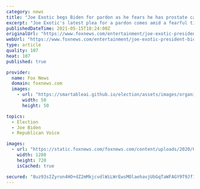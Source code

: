 ```yaml
---
category: news
title: "Joe Exotic begs Biden for pardon as he fears he has prostate cancer: 'Make this right'"
excerpt: "Joe Exotic's latest plea for a pardon comes amid a fearful time for the \"Tiger King\" star. Exotic, also known as Joseph Maldonado-Passage, revealed on Facebook on Friday that his prostate-specific antigen (PSA) count \"came back very high for prostate cancer."
publishedDateTime: 2021-05-15T18:24:00Z
originalUrl: "https://www.foxnews.com/entertainment/joe-exotic-president-biden-pardon-prostate-cancer"
webUrl: "https://www.foxnews.com/entertainment/joe-exotic-president-biden-pardon-prostate-cancer"
type: article
quality: 107
heat: 107
published: true

provider:
  name: Fox News
  domain: foxnews.com
  images:
    - url: "https://smartableai.github.io/election/assets/images/organizations/foxnews.com-50x50.jpg"
      width: 50
      height: 50

topics:
  - Election
  - Joe Biden
  - Republican Voice

images:
  - url: "https://static.foxnews.com/foxnews.com/content/uploads/2020/03/JoeExotic1.jpg"
    width: 1280
    height: 720
    isCached: true

secured: "8uz93sIZyron4HO+dZ2mMkjcvdlWiLWrEwsMOlaehavjUbGqTaWFAGY9T9Jf1mrVfgtG3HFFBz70PETZiYAIiGenbIV/6ycMYRNkMxFLTkM+VBPavpin2uyhioN4c4F+O0UmoaMh5cMQDdEybmVTd4ojRgmMjHOxpcti8aYxKgsRitNsoIc0IpU8a7oktnxJ9nlbWlno2P7P+E+8kKJjE/XjOkkTGGf6JAOS0naDnnOQJrfvYmBIJYtTJXoDDKZNht5vTiStW6wgeuf75I8MHSApumkTv1+Ktl465VH//XPM9kb8HMMiD8kcNFE2MiOZ1J8pA5w3O9++kg7V9rLtkxDg06n8XHZ02Da3HOVi8Mw=;ElSDbUYyfwhHvQi+mbAOqQ=="
---
```


